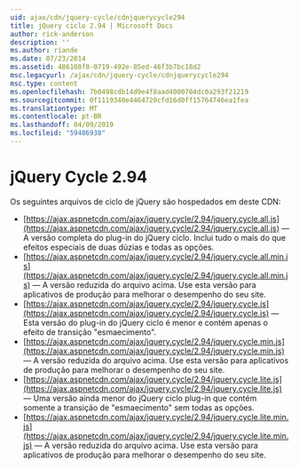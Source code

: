 ```yaml
---
uid: ajax/cdn/jquery-cycle/cdnjquerycycle294
title: jQuery ciclo 2.94 | Microsoft Docs
author: rick-anderson
description: ''
ms.author: riande
ms.date: 07/23/2014
ms.assetid: 486108f8-0719-492e-85ed-46f3b7bc18d2
msc.legacyurl: /ajax/cdn/jquery-cycle/cdnjquerycycle294
msc.type: content
ms.openlocfilehash: 7b0498cdb14d9e4f8aad4000704dc0a293f21219
ms.sourcegitcommit: 0f1119340e4464720cfd16d0ff15764746ea1fea
ms.translationtype: MT
ms.contentlocale: pt-BR
ms.lasthandoff: 04/09/2019
ms.locfileid: "59406938"
---
```

# <a name="jquery-cycle-294"></a>jQuery Cycle 2.94

Os seguintes arquivos de ciclo de jQuery são hospedados em deste CDN:

- [https://ajax.aspnetcdn.com/ajax/jquery.cycle/2.94/jquery.cycle.all.js](https://ajax.aspnetcdn.com/ajax/jquery.cycle/2.94/jquery.cycle.all.js) &mdash; A versão completa do plug-in do jQuery ciclo. Inclui tudo o mais do que efeitos especiais de duas dúzias e todas as opções.
- [https://ajax.aspnetcdn.com/ajax/jquery.cycle/2.94/jquery.cycle.all.min.js](https://ajax.aspnetcdn.com/ajax/jquery.cycle/2.94/jquery.cycle.all.min.js) &mdash; A versão reduzida do arquivo acima. Use esta versão para aplicativos de produção para melhorar o desempenho do seu site.
- [https://ajax.aspnetcdn.com/ajax/jquery.cycle/2.94/jquery.cycle.js](https://ajax.aspnetcdn.com/ajax/jquery.cycle/2.94/jquery.cycle.js) &mdash; Esta versão do plug-in do jQuery ciclo é menor e contém apenas o efeito de transição "esmaecimento".
- [https://ajax.aspnetcdn.com/ajax/jquery.cycle/2.94/jquery.cycle.min.js](https://ajax.aspnetcdn.com/ajax/jquery.cycle/2.94/jquery.cycle.min.js) &mdash; A versão reduzida do arquivo acima. Use esta versão para aplicativos de produção para melhorar o desempenho do seu site.
- [https://ajax.aspnetcdn.com/ajax/jquery.cycle/2.94/jquery.cycle.lite.js](https://ajax.aspnetcdn.com/ajax/jquery.cycle/2.94/jquery.cycle.lite.js) &mdash; Uma versão ainda menor do jQuery ciclo plug-in que contém somente a transição de "esmaecimento" sem todas as opções.
- [https://ajax.aspnetcdn.com/ajax/jquery.cycle/2.94/jquery.cycle.lite.min.js](https://ajax.aspnetcdn.com/ajax/jquery.cycle/2.94/jquery.cycle.lite.min.js) &mdash; A versão reduzida do arquivo acima. Use esta versão para aplicativos de produção para melhorar o desempenho do seu site.
